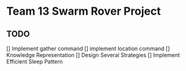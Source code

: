 # Team 13 Swarm Rover Project

## TODO
[] Implement gather command
[] implement location command
[] Knowledge Representation
[] Design Several Strategies
[] Implement Efficient Sleep Pattern

